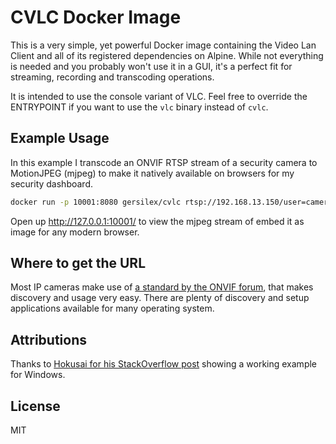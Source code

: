 CVLC Docker Image
=================

This is a very simple, yet powerful Docker image containing the Video Lan Client and all of its registered dependencies on Alpine. While not everything is needed and you probably won't use it in a GUI, it's a perfect fit for streaming, recording and transcoding operations.

It is intended to use the console variant of VLC. Feel free to override the ENTRYPOINT if you want to use the `vlc` binary instead of `cvlc`.

Example Usage
-------------

In this example I transcode an ONVIF RTSP stream of a security camera to MotionJPEG (mjpeg) to make it natively available on browsers for my security dashboard.

```sh
docker run -p 10001:8080 gersilex/cvlc rtsp://192.168.13.150/user=camera_password=xxxxxx_channel=1_stream=0.sdp --sout '#transcode{vcodec=MJPG,venc=ffmpeg{strict=1}}:standard{access=http{mime=multipart/x-mixed-replace;boundary=--7b3cc56e5f51db803f790dad720ed50a},mux=mpjpeg,dst=:8080/}'
```

Open up http://127.0.0.1:10001/ to view the mjpeg stream of embed it as image for any modern browser.

Where to get the URL
--------------------

Most IP cameras make use of [a standard by the ONVIF forum](https://en.wikipedia.org/wiki/ONVIF), that makes discovery and usage very easy. There are plenty of discovery and setup applications available for many operating system.

Attributions
------------

Thanks to [Hokusai for his StackOverflow post](https://stackoverflow.com/a/43963794/1451557) showing a working example for Windows.

License
-------

MIT
